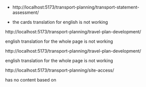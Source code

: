 - http://localhost:5173/transport-planning/transport-statement-assessment/

- the cards translation for english is not working 

http://localhost:5173/transport-planning/travel-plan-development/

english translation for the whole page is not working 


http://localhost:5173/transport-planning/travel-plan-development/

english translation for the whole page is not working 

http://localhost:5173/transport-planning/site-access/

has no content based on